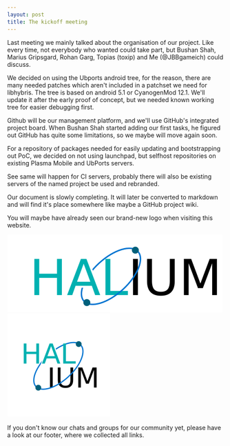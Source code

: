 ```yaml
---
layout: post
title: The kickoff meeting
---
```


Last meeting we mainly talked about the organisation of our project. Like every time, not everybody who wanted could take part, but Bushan Shah, Marius Gripsgard, Rohan Garg, Topias (toxip) and Me (@JBBgameich) could discuss.

We decided on using the Ubports android tree, for the reason, there are many needed patches which aren't included in a patchset we need for libhybris. The tree is based on android 5.1 or CyanogenMod 12.1. We'll update it after the early proof of concept, but we needed known working tree for easier debugging first.

Github will be our management platform, and we'll use GitHub's integrated project board. When Bushan Shah started adding our first tasks, he figured out GitHub has quite some limitations, so we maybe will move again soon.

For a repository of packages needed for easily updating and bootstrapping out PoC, we decided on not using launchpad, but selfhost repositories on existing Plasma Mobile and UbPorts servers.

See same will happen for CI servers, probably there will also be existing servers of the named project be used and rebranded.

Our document is slowly completing. It will later be converted to markdown and will find it's place somewhere like maybe a GitHub project wiki.

You will maybe have already seen our brand-new logo when visiting this website.

![](/img/haliumtext.png)
![](/img/haliumlogo.png)

If you don't know our chats and groups for our community yet, please have a look at our footer, where we collected all links.
